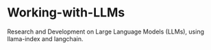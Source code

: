 # Working-with-LLMs
Research and Development on Large Language Models (LLMs), using llama-index and langchain.
